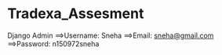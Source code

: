 # Tradexa_Assesment
Django Admin ==>Username: Sneha
             ==>Email: sneha@gmail.com
             ==>Password: n150972sneha
